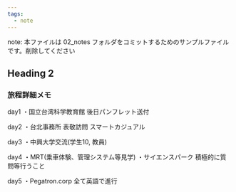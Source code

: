 ```yaml
---
tags:
  - note
---
```

note: 本ファイルは 02_notes フォルダをコミットするためのサンプルファイルです。削除してください

## Heading 2

### 旅程詳細メモ
day1
・国立台湾科学教育館
	後日パンフレット送付

day2
・台北事務所 表敬訪問
	スマートカジュアル

day3
・中興大学交流(学生10, 教員)

day4
・MRT(乗車体験、管理システム等見学)
・サイエンスパーク
	積極的に質問等行うこと

day5
・Pegatron.corp
	全て英語で進行
